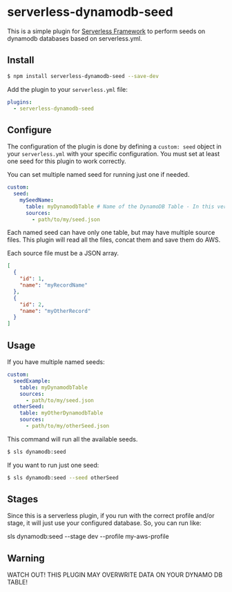 # serverless-dynamodb-seed

This is a simple plugin for [Serverless Framework](https://serverless.com/) to perform seeds on dynamodb databases based on serverless.yml.

## Install

```bash
$ npm install serverless-dynamodb-seed --save-dev
```

Add the plugin to your `serverless.yml` file:

```yaml
plugins:
  - serverless-dynamodb-seed
```

## Configure

The configuration of the plugin is done by defining a `custom: seed` object in your `serverless.yml` with your specific configuration. You must set at least one seed for this plugin to work correctly.

You can set multiple named seed for running just one if needed.

```yaml
custom:
  seed:
    mySeedName:
      table: myDynamodbTable # Name of the DynamoDB Table - In this version, Cloudformation references are not accepted.
      sources:
        - path/to/my/seed.json
```

Each named seed can have only one table, but may have multiple source files. This plugin will read all the files, concat them and save them do AWS.

Each source file must be a JSON array.

```json
[
  {
    "id": 1,
    "name": "myRecordName"
  },
  {
    "id": 2,
    "name": "myOtherRecord"
  }
]
```

## Usage

If you have multiple named seeds:

```yaml
custom:
  seedExample:
    table: myDynamodbTable
    sources:
      - path/to/my/seed.json
  otherSeed:
    table: myOtherDynamodbTable
    sources:
      - path/to/my/otherSeed.json
```

This command will run all the available seeds.

```bash
$ sls dynamodb:seed
```

If you want to run just one seed:

```bash
$ sls dynamodb:seed --seed otherSeed
```

## Stages

Since this is a serverless plugin, if you run with the correct profile and/or stage, it will just use your configured database. So, you can run like:

sls dynamodb:seed --stage dev --profile my-aws-profile

## Warning

WATCH OUT! THIS PLUGIN MAY OVERWRITE DATA ON YOUR DYNAMO DB TABLE!